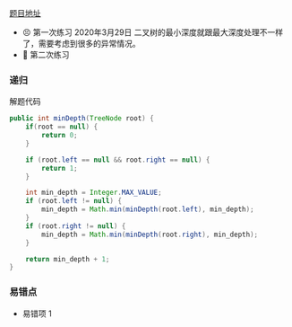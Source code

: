 [题目地址](https://leetcode-cn.com/problems/minimum-depth-of-binary-tree/)



- 😣 第一次练习 2020年3月29日 二叉树的最小深度就跟最大深度处理不一样了，需要考虑到很多的异常情况。
- :shit: 第二次练习 



### 递归

解题代码

```java
public int minDepth(TreeNode root) {
    if(root == null) {
        return 0;
    }

    if (root.left == null && root.right == null) {
        return 1;
    }

    int min_depth = Integer.MAX_VALUE;
    if (root.left != null) {
        min_depth = Math.min(minDepth(root.left), min_depth);
    }
    if (root.right != null) {
        min_depth = Math.min(minDepth(root.right), min_depth);
    }

    return min_depth + 1;
}
```



### 易错点

- 易错项 1 
